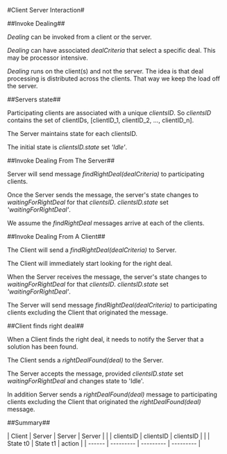 #Client Server Interaction#

##Invoke Dealing##

*Dealing* can be invoked from a client or the server.

*Dealing* can have associated *dealCriteria* that select a specific deal. This may be processor intensive.

*Dealing* runs on the client(s) and not the server. The idea is that deal processing is distributed across the clients. That way we keep the load off the server.

##Servers state##

Participating clients are associated with a unique *clientsID*. So *clientsID* contains the set of clientIDs, [clientID_1, clientID_2, ..., clientID_n].

The Server maintains state for each clientsID.

The initial state is *clientsID.state* set *'Idle'*.


##Invoke Dealing From The Server##

Server will send message *findRightDeal(dealCriteria)* to participating clients.

Once the Server sends the message, the server's state changes to *waitingForRightDeal* for that *clientsID*. *clientsID.state* set *'waitingForRightDeal'*.

We assume the *findRightDeal* messages arrive at each of the clients.

##Invoke Dealing From A Client##

The Client will send a *findRightDeal(dealCriteria)* to Server.

The Client will immediately start looking for the right deal.

When the Server receives the message, the server's state changes to *waitingForRightDeal* for that *clientsID*. *clientsID.state* set *'waitingForRightDeal'*.

The Server will send message *findRightDeal(dealCriteria)* to participating clients excluding the Client that originated the message.

##Client finds right deal##

When a Client finds the right deal, it needs to notify the Server that a solution has been found.

The Client sends a *rightDealFound(deal)* to the Server.

The Server accepts the message, provided *clientsID.state* set *waitingForRightDeal* and changes state to 'Idle'.

In addition Server sends a *rightDealFound(deal)* message to participating clients excluding the Client that originated the *rightDealFound(deal)* message.

##Summary##


| Client | Server    | Server    | Server    |
|        | clientsID | clientsID | clientsID |
|        | State t0  | State t1  | action    |
| ------ | --------- | --------- | --------- |        
